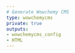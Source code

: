 ```yaml
---
# Generate Wowchemy CMS
type: wowchemycms
private: true
outputs:
- wowchemycms_config
- HTML
---
```


